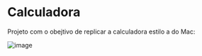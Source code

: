 # Calculadora

Projeto com o obejtivo de replicar a calculadora estilo a do Mac:

![image](https://user-images.githubusercontent.com/95356877/203448149-3e2b7aad-f8ae-44cc-9997-f4b86d016359.png)
